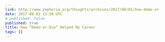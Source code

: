 ```yaml
---
link: http://www.zephoria.org/thoughts/archives/2017/08/01/how-demo-or-die-helped-my-career.html
date: 2017-08-02 13:58 UTC
# published: false
published: true
title: How “Demo-or-Die” Helped My Career
tags: []
---
```




